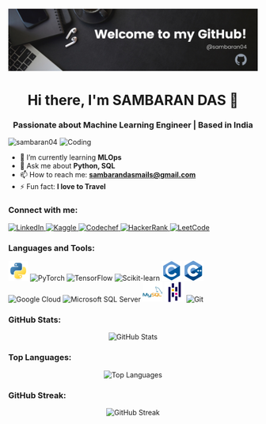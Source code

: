 ![MasterHead](https://raw.githubusercontent.com/Sambaran04/Sambaran04/main/Black%20Minimal%20Motivation%20Quote%20LinkedIn%20Banner.png)

<h1 align="center">Hi there, I'm SAMBARAN DAS 👋</h1>
<h3 align="center">Passionate about Machine Learning Engineer | Based in India</h3>

<img align="right" alt="Coding" width="400" src="https://user-images.githubusercontent.com/60257288/169688266-0dba71e8-949d-4bc6-a048-0059ef1f994b.jpg">
<p align="left"> 
  <img src="https://komarev.com/ghpvc/?username=sambaran04&label=Profile%20views&color=0e75b6&style=flat" alt="sambaran04" /> 
</p>

- 🌱 I’m currently learning **MLOps**
- 💬 Ask me about **Python, SQL**
- 📫 How to reach me: **sambarandasmails@gmail.com**
- ⚡ Fun fact: **I love to Travel**

<h3 align="left">Connect with me:</h3>
<p align="left">
  <a href="https://linkedin.com/in/sambaran-das-663881173" target="_blank">
    <img src="https://raw.githubusercontent.com/rahuldkjain/github-profile-readme-generator/master/src/images/icons/Social/linked-in-alt.svg" alt="LinkedIn" height="30" width="40" />
  </a>
  <a href="https://kaggle.com/sambarandas" target="_blank">
    <img src="https://raw.githubusercontent.com/rahuldkjain/github-profile-readme-generator/master/src/images/icons/Social/kaggle.svg" alt="Kaggle" height="30" width="40" />
  </a>
  <a href="https://www.codechef.com/users/sambaran004" target="_blank">
    <img src="https://cdn.jsdelivr.net/npm/simple-icons@3.1.0/icons/codechef.svg" alt="Codechef" height="30" width="40" />
  </a>
  <a href="https://www.hackerrank.com/sambarandasmails" target="_blank">
    <img src="https://raw.githubusercontent.com/rahuldkjain/github-profile-readme-generator/master/src/images/icons/Social/hackerrank.svg" alt="HackerRank" height="30" width="40" />
  </a>
  <a href="https://www.leetcode.com/sambaran04" target="_blank">
    <img src="https://raw.githubusercontent.com/rahuldkjain/github-profile-readme-generator/master/src/images/icons/Social/leet-code.svg" alt="LeetCode" height="30" width="40" />
  </a>
</p>

<h3 align="left">Languages and Tools:</h3>
<p align="left">
  <img src="https://raw.githubusercontent.com/devicons/devicon/master/icons/python/python-original.svg" alt="Python" width="40" height="40"/> 
  <img src="https://www.vectorlogo.zone/logos/pytorch/pytorch-icon.svg" alt="PyTorch" width="40" height="40"/> 
  <img src="https://www.vectorlogo.zone/logos/tensorflow/tensorflow-icon.svg" alt="TensorFlow" width="40" height="40"/> 
  <img src="https://upload.wikimedia.org/wikipedia/commons/0/05/Scikit_learn_logo_small.svg" alt="Scikit-learn" width="40" height="40"/> 
  <img src="https://raw.githubusercontent.com/devicons/devicon/master/icons/c/c-original.svg" alt="C" width="40" height="40"/> 
  <img src="https://raw.githubusercontent.com/devicons/devicon/master/icons/cplusplus/cplusplus-original.svg" alt="C++" width="40" height="40"/> 
  <img src="https://www.vectorlogo.zone/logos/google_cloud/google_cloud-icon.svg" alt="Google Cloud" width="40" height="40"/> 
  <img src="https://www.svgrepo.com/show/303229/microsoft-sql-server-logo.svg" alt="Microsoft SQL Server" width="40" height="40"/> 
  <img src="https://raw.githubusercontent.com/devicons/devicon/master/icons/mysql/mysql-original-wordmark.svg" alt="MySQL" width="40" height="40"/> 
  <img src="https://raw.githubusercontent.com/devicons/devicon/master/icons/pandas/pandas-original.svg" alt="Pandas" width="40" height="40"/> 
  <img src="https://www.vectorlogo.zone/logos/git-scm/git-scm-icon.svg" alt="Git" width="40" height="40"/> 
</p>

<h3 align="left">GitHub Stats:</h3>

<p align="center">
  <img src="https://github-readme-stats.vercel.app/api?username=sambaran04&show_icons=true&theme=radical&count_private=true" alt="GitHub Stats" />
</p>

<h3 align="left">Top Languages:</h3>

<p align="center">
  <img src="https://github-readme-stats.vercel.app/api/top-langs/?username=sambaran04&layout=compact&langs_count=10&theme=radical" alt="Top Languages" />
</p>

<h3 align="left">GitHub Streak:</h3>

<p align="center">
  <img src="https://github-readme-streak-stats.herokuapp.com/?user=sambaran04&theme=radical" alt="GitHub Streak" />
</p>
